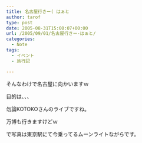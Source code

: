 ```yaml
---
title: 名古屋行きー( はぁと
author: tarof
type: post
date: 2005-08-31T15:00:07+00:00
url: /2005/09/01/名古屋行きー-はぁと/
categories:
  - Note
tags:
  - イベント
  - 旅行記

---
```

そんなわけで名古屋に向かいますｗ
  
目的は、、、
  
勿論KOTOKOさんのライブですね。

万博も行きますけどｗ

で写真は東京駅にて今乗ってるムーンライトながらです。